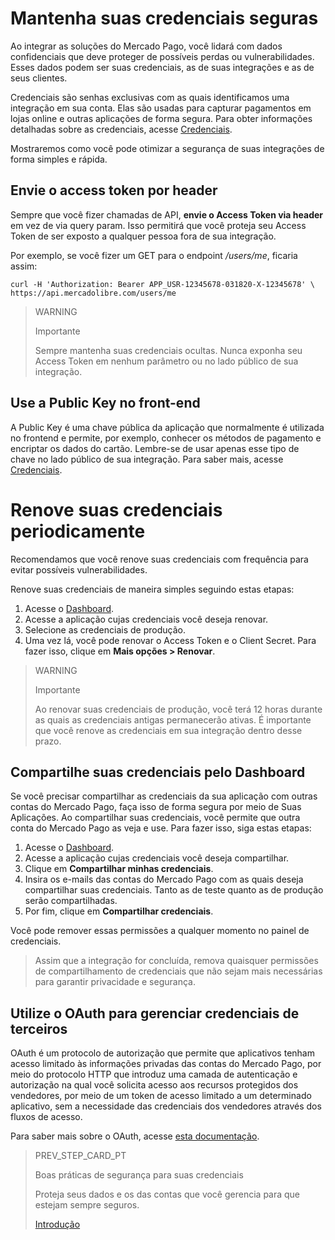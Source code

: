 # Mantenha suas credenciais seguras

Ao integrar as soluções do Mercado Pago, você lidará com dados confidenciais que deve proteger de possíveis perdas ou vulnerabilidades. Esses dados podem ser suas credenciais, as de suas integrações e as de seus clientes.

Credenciais são senhas exclusivas com as quais identificamos uma integração em sua conta. Elas são usadas ​​para capturar pagamentos em lojas online e outras aplicações de forma segura. Para obter informações detalhadas sobre as credenciais, acesse [Credenciais](https://www.mercadopago[FAKER][URL][DOMAIN]/developers/pt/guides/credentials/credentials).

Mostraremos como você pode otimizar a segurança de suas integrações de forma simples e rápida.

## Envie o access token por header

Sempre que você fizer chamadas de API, **envie o Access Token via header** em vez de via query param. Isso permitirá que você proteja seu Access Token de ser exposto a qualquer pessoa fora de sua integração.

Por exemplo, se você fizer um GET para o endpoint _/users/me_, ficaria assim:

```curl
curl -H 'Authorization: Bearer APP_USR-12345678-031820-X-12345678' \
https://api.mercadolibre.com/users/me
```
> WARNING 
> 
> Importante
> 
> Sempre mantenha suas credenciais ocultas. Nunca exponha seu Access Token em nenhum parâmetro ou no lado público de sua integração.

## Use a Public Key no front-end

A Public Key é uma chave pública da aplicação que normalmente é utilizada no frontend e permite, por exemplo, conhecer os métodos de pagamento e encriptar os dados do cartão. Lembre-se de usar apenas esse tipo de chave no lado público de sua integração. Para saber mais, acesse [Credenciais](https://www.mercadopago[FAKER][URL][DOMAIN]/developers/pt/guides/credentials/credentials).

# Renove suas credenciais periodicamente

Recomendamos que você renove suas credenciais com frequência para evitar possíveis vulnerabilidades.

Renove suas credenciais de maneira simples seguindo estas etapas:

1. Acesse o [Dashboard](https://www.mercadopago[FAKER][URL][DOMAIN]/developers/panel).
2. Acesse a aplicação cujas credenciais você deseja renovar.
3. Selecione as credenciais de produção.
4. Uma vez lá, você pode renovar o Access Token e o Client Secret. Para fazer isso, clique em **Mais opções > Renovar**.

> WARNING 
> 
> Importante
> 
> Ao renovar suas credenciais de produção, você terá 12 horas durante as quais as credenciais antigas permanecerão ativas. É importante que você renove as credenciais em sua integração dentro desse prazo.
## Compartilhe suas credenciais pelo Dashboard

Se você precisar compartilhar as credenciais da sua aplicação com outras contas do Mercado Pago, faça isso de forma segura por meio de Suas Aplicações.
Ao compartilhar suas credenciais, você permite que outra conta do Mercado Pago as veja e use. Para fazer isso, siga estas etapas:

1. Acesse o [Dashboard](https://www.mercadopago[FAKER][URL][DOMAIN]/developers/panel).
2. Acesse a aplicação cujas credenciais você deseja compartilhar.
3. Clique em **Compartilhar minhas credenciais**.
4. Insira os e-mails das contas do Mercado Pago com as quais deseja compartilhar suas credenciais. Tanto as de teste quanto as de produção serão compartilhadas.
5. Por fim, clique em **Compartilhar credenciais**.

Você pode remover essas permissões a qualquer momento no painel de credenciais.

> Assim que a integração for concluída, remova quaisquer permissões de compartilhamento de credenciais que não sejam mais necessárias para garantir privacidade e segurança.
## Utilize o OAuth para gerenciar credenciais de terceiros

OAuth é um protocolo de autorização que permite que aplicativos tenham acesso limitado às informações privadas das contas do Mercado Pago, por meio do protocolo HTTP que introduz uma camada de autenticação e autorização na qual você solicita acesso aos recursos protegidos dos vendedores, por meio de um token de acesso limitado a um determinado aplicativo, sem a necessidade das credenciais dos vendedores através dos fluxos de acesso.

Para saber mais sobre o OAuth, acesse [esta documentação](https://www.mercadopago[FAKER][URL][DOMAIN]/developers/pt/guides/security/oauth/introduction).

> PREV_STEP_CARD_PT
>
> Boas práticas de segurança para suas credenciais
>
> Proteja seus dados e os das contas que você gerencia para que estejam sempre seguros.
>
>[Introdução](https://www.mercadopago[FAKER][URL][DOMAIN]/developers/pt/guides/best-practices/safety-for-your-credentials/introduction)